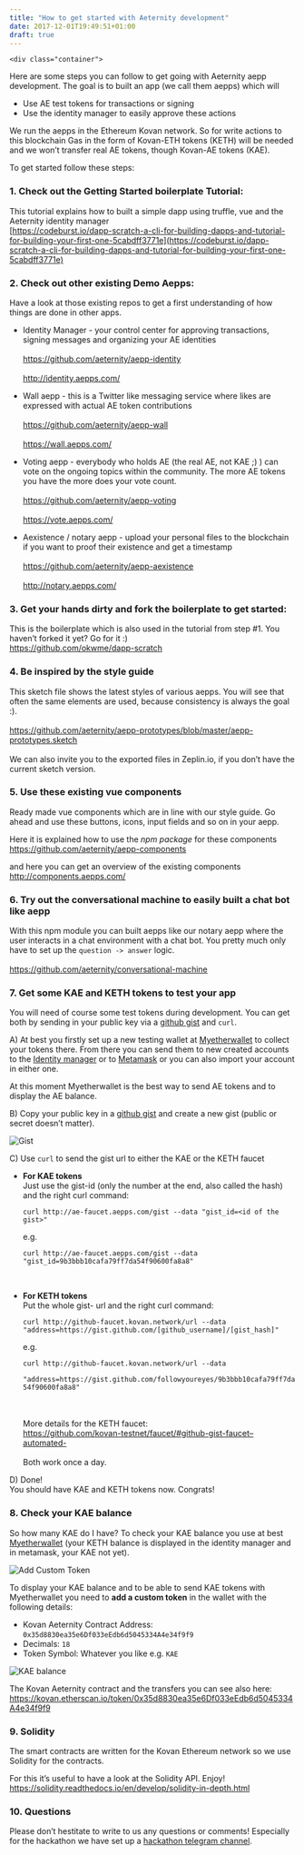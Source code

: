 ```yaml
---
title: "How to get started with Aeternity development"
date: 2017-12-01T19:49:51+01:00
draft: true
---
```


	<div class="container">

Here are some steps you can follow to get going with Aeternity aepp development. The goal is to built an app (we call them aepps) which will 

- Use AE test tokens for transactions or signing
- Use  the identity manager to easily approve these actions

We run the aepps in the Ethereum Kovan network. So for write actions to this blockchain Gas in the form of Kovan-ETH tokens (KETH) will be needed and we won’t transfer real AE tokens, though Kovan-AE tokens (KAE).

To get started follow these steps:



<h3 id="1-check-out-the-getting-started-boilerplate-tutorial">1. Check out the <strong>Getting Started boilerplate Tutorial</strong>:</h3>

This tutorial explains how to built a simple dapp using truffle, vue and the Aeternity identity manager <br>
[https://codeburst.io/dapp-scratch-a-cli-for-building-dapps-and-tutorial-for-building-your-first-one-5cabdff3771e](https://codeburst.io/dapp-scratch-a-cli-for-building-dapps-and-tutorial-for-building-your-first-one-5cabdff3771e)



<h3 id="2-check-out-other-existing-demo-aepps">2. Check out other existing <strong>Demo Aepps</strong>:</h3>

<p>Have a look at those existing repos to get a first understanding of how things are done in other apps.</p>

<ul>
<li><p>Identity Manager - your control center for approving transactions, signing messages and organizing your AE identities <br>
<br><a href="https://github.com/aeternity/aepp-identity">https://github.com/aeternity/aepp-identity</a> <br>
<br><a href="http://identity.aepps.com/">http://identity.aepps.com/</a></p></li>
<li><p>Wall aepp - this is a Twitter like messaging service where likes are expressed with actual AE token contributions <br>
<br><a href="https://github.com/aeternity/aepp-wall">https://github.com/aeternity/aepp-wall</a> <br>
<br><a href="https://wall.aepps.com/">https://wall.aepps.com/</a></p></li>
<li><p>Voting aepp - everybody who holds AE (the real AE, not KAE ;) ) can vote on the ongoing topics within the community. The more AE tokens you have the more does your vote count. <br>
<br><a href="https://github.com/aeternity/aepp-voting">https://github.com/aeternity/aepp-voting</a> <br>
<br><a href="https://vote.aepps.com/">https://vote.aepps.com/</a></p></li>
<li><p>Aexistence / notary aepp - upload your personal files to the blockchain if you want to proof their existence and get a timestamp <br>
<br><a href="https://github.com/aeternity/aepp-aexistence">https://github.com/aeternity/aepp-aexistence</a> <br>
<br><a href="http://notary.aepps.com/">http://notary.aepps.com/</a></p></li>
</ul>



<h3 id="3-get-your-hands-dirty-and-fork-the-boilerplate-to-get-started">3. Get your hands dirty and fork the  <strong>boilerplate</strong> to get started:</h3>

<p>This is the boilerplate which is also used in the tutorial from step #1. You haven’t forked it yet? Go for it :) <br>
<a href="https://github.com/okwme/dapp-scratch">https://github.com/okwme/dapp-scratch</a></p>



<h3 id="4-be-inspired-by-the-style-guide">4. Be inspired by the <strong>style guide</strong></h3>

<p>This sketch file shows the latest styles of various aepps. You will see that often the same elements are used, because consistency is always the goal :). <br>
<br><a href="https://github.com/aeternity/aepp-prototypes/blob/master/00-aepp-styleguide.sketch">https://github.com/aeternity/aepp-prototypes/blob/master/aepp-prototypes.sketch</a> <br>
<br>We can also invite you to the exported files in Zeplin.io, if you don’t have the current sketch version.</p>



<h3 id="5-use-these-existing-vue-components">5. Use these existing <strong>vue components</strong></h3>

<p>Ready made vue components which are in line with our style guide. Go ahead and use these buttons, icons, input fields and so on in your aepp.</p>

<p>Here it is explained how to use the <em>npm package</em> for these components <br>
<a href="https://github.com/aeternity/aepp-components">https://github.com/aeternity/aepp-components</a><br></p>

<p>and here you can get an overview of the existing components <br>
<a href="http://components.aepps.com/">http://components.aepps.com/</a></p>

<h3 id="6-try-out-the-conversational-machine-to-easily-built-a-chat-bot-like-aepp">6. Try out the <strong>conversational machine</strong> to easily built a chat bot like aepp</h3>

<p>With this npm module you can built aepps like our notary aepp where the user interacts in a chat environment with a chat bot. You pretty much only have to set up the <code>question -&gt; answer</code> logic. <br>
<br><a href="https://github.com/aeternity/conversational-machine">https://github.com/aeternity/conversational-machine</a></p>

<h3 id="7-get-some-kae-and-keth-tokens-to-test-your-app">7. Get some <strong>KAE and KETH tokens</strong> to test your app</h3>

<p>You will need of course some test tokens during development. You can get both by sending in your public key via a <a href="https://gist.github.com/">github gist</a> and <code>curl</code>.</p>

<p>A) At best you firstly set up a new testing wallet at <a href="https://www.myetherwallet.com/">Myetherwallet</a> to collect your tokens there. From there you can send them to new created accounts to the <a href="http://identity.aepps.com/">Identity manager</a>  or to  <a href="https://metamask.io/">Metamask</a> or you can also import your account in either one.</p>

<p>At this moment Myetherwallet is the best way to send AE tokens and to display the AE balance.</p>

<p>B) Copy your public key in a  <a href="https://gist.github.com/">github gist</a> and create a new gist (public or secret doesn’t matter).</p>

<p><img src="https://photos-5.dropbox.com/t/2/AAD9z125J7OdlxM6pB-9ms_vTu8SPFyqRqvsOxvgCDnNdA/12/7363903/png/32x32/3/1511550000/0/2/Gist1.png/EMjVuwUYqMgEIAcoBw/T0b2jFzu3dOOyKO8gwn6OysZ1hH8IQr1vZRHc2ABceA?dl=0&amp;size=2048x1536&amp;size_mode=3" alt="Gist" title=""></p>

<p>C) Use <code>curl</code> to send the gist url to either the KAE or the KETH faucet</p>

<ul>
<li><p><strong>For KAE tokens</strong><br>
Just use the gist-id (only the number at the end, also called the hash) and the right curl command:</p>

<p><code>curl http://ae-faucet.aepps.com/gist --data "gist_id=&lt;id of the gist&gt;"</code> </p>

<p>e.g. </p>

<p><code>curl http://ae-faucet.aepps.com/gist --data "gist_id=9b3bbb10cafa79ff7da54f90600fa8a8"</code> </p>

<p><br></p></li>
<li><p><strong>For KETH tokens </strong><br>
Put the whole gist- url and the right curl command:</p>

<p><code>curl http://github-faucet.kovan.network/url --data "address=https://gist.github.com/[github_username]/[gist_hash]"</code> </p>

<p>e.g.</p>

<p><code>curl http://github-faucet.kovan.network/url --data
</code>
<p><code>"address=https://gist.github.com/followyoureyes/9b3bbb10cafa79ff7da54f90600fa8a8" <br>
</code> <br>

<br>
More details for the KETH faucet:<br>
<a href="https://github.com/kovan-testnet/faucet/#github-gist-faucet--automated-">https://github.com/kovan-testnet/faucet/#github-gist-faucet–automated-</a> <br>
<br>Both work once a day.</p></li>
</ul>

<p>D) Done!  <br>
You should have KAE and KETH tokens now. Congrats! </p>

<h3 id="8-check-your-kae-balance">8. Check your <strong>KAE balance</strong></h3>

<p>So how many KAE do I have? To check your KAE balance you use at best <a href="https://www.myetherwallet.com/">Myetherwallet</a> (your KETH balance is displayed in the identity manager and in metamask, your KAE not yet).</p>

<p><img src="https://photos-3.dropbox.com/t/2/AACoL3yohS1XMJlnEhzBc4AkZjvNX6ZA2qX9XpFLBF06Zw/12/7363903/png/32x32/1/_/1/2/Add-custom-token.png/EMjVuwUYqcgEIAcoBw/Nm2iHKHp23-UzYhEONBdMuz-8VnXLe2IZg4F22BJMzc?size=2048x1536&amp;size_mode=3" alt="Add Custom Token" title=""></p>

<p>To display your KAE balance and to be able to send KAE tokens with Myetherwallet you need to <strong>add a custom token</strong> in the wallet with the following details:</p>

<ul>
<li>Kovan Aeternity Contract Address: <br>
<code>0x35d8830ea35e6Df033eEdb6d5045334A4e34f9f9</code></li>
<li>Decimals: <code>18</code></li>
<li>Token Symbol: Whatever you like e.g. <code>KAE</code></li>
</ul>

<p><img src="https://photos-1.dropbox.com/t/2/AADeMqK7ETWK2hhg7Hi5wYdgXSm2BMVbT-wtCTVUdWfDYg/12/7363903/png/32x32/1/_/1/2/balance.png/EMjVuwUYrcgEIAcoBw/bodSKbx5Tm9APzOpcBU62C2il8OEDqJUqNtXLwvQ-Fg?size=2048x1536&amp;size_mode=3" alt="KAE balance" title=""></p>

<p>The Kovan Aeternity contract and the transfers you can see also here: <br>
<a href="https://kovan.etherscan.io/token/0x35d8830ea35e6Df033eEdb6d5045334A4e34f9f9">https://kovan.etherscan.io/token/0x35d8830ea35e6Df033eEdb6d5045334A4e34f9f9</a></p>

<h3 id="9-solidity">9. <strong>Solidity</strong></h3>

<p>The smart contracts are written for the Kovan Ethereum network so we use Solidity for the contracts. </p>

<p>For this it’s useful to have a look at the Solidity API. Enjoy! <br>
<a href="https://solidity.readthedocs.io/en/develop/solidity-in-depth.html">https://solidity.readthedocs.io/en/develop/solidity-in-depth.html</a></p>



<h3 id="10-questions">10. <strong>Questions</strong></h3>

<p>Please don’t hestitate to write to us any questions or comments! Especially for the hackathon we have set up a <a href="https://t.me/aepp_haeck_weeks">hackathon telegram channel</a>.</p>


